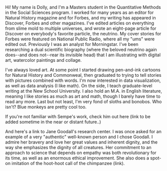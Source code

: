 Hi! My name is Dolly, and I'm a Masters student in the Quantitative Methods in the Social Sciences program. I worked for many years as an editor for Natural History magazine and for Forbes, and my writing has appeared in Discover, Forbes and other magazines. I've edited articles on everything from slime mold to multiple universes, and wrote an eight-page article for Discover on everybody's favorite particle, the neutrino. My cover stories for Forbes were featured on National Public Radio, where all my "ums" were edited out. Previously I was an analyst for Morningstar. I've been researching a dual scientific biography (where the beloved neutrino again does--and does not--rear its invisible head) that I am illustrating with digital art, watercolor paintings and collage. 

I've always loved art. At some point I started drawing pen-and-ink cartoons for Natural History and Commonweal, then graduated to trying to tell stories with pictures combined with words. I'm now interested in data visualization, as well as data analysis (I like math). On the side, I teach graduate-level writing at the New School University. I also hold an M.A. in English literature, meaning I like stories as much as art and math, though I barely have time to read any more. Last but not least, I'm very fond of sloths and bonobos. Who isn't? Blue monkeys are pretty cool too.

If you're not familiar with Sempe's work, check him out here (link to be added sometime in the near or distant future..) 

And here's a link to Jane Goodall's research center. I was once asked for an example of a very "authentic" well-known person and I chose Goodall. I admire her bravery and love her great values and inherent dignity, and the way she emphasizes the dignity of all creatures. Her commitment to an approach to science that depends on empathy was both revolutionary for its time, as well as an enormous ethical improvement. She also does a spot-on imitation of the hoot-hoot call of the chimpanzee (link).  

 
